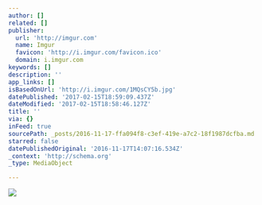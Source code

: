 ```yaml
---
author: []
related: []
publisher:
  url: 'http://imgur.com'
  name: Imgur
  favicon: 'http://i.imgur.com/favicon.ico'
  domain: i.imgur.com
keywords: []
description: ''
app_links: []
isBasedOnUrl: 'http://i.imgur.com/1MQsCY5b.jpg'
datePublished: '2017-02-15T18:59:09.437Z'
dateModified: '2017-02-15T18:58:46.127Z'
title: ''
via: {}
inFeed: true
sourcePath: _posts/2016-11-17-ffa094f8-c3ef-419e-a7c2-18f1987dcfba.md
starred: false
datePublishedOriginal: '2016-11-17T14:07:16.534Z'
_context: 'http://schema.org'
_type: MediaObject

---
```

<article style=""><img src="http://imgur.com/1MQsCY5b.jpg" /></article>